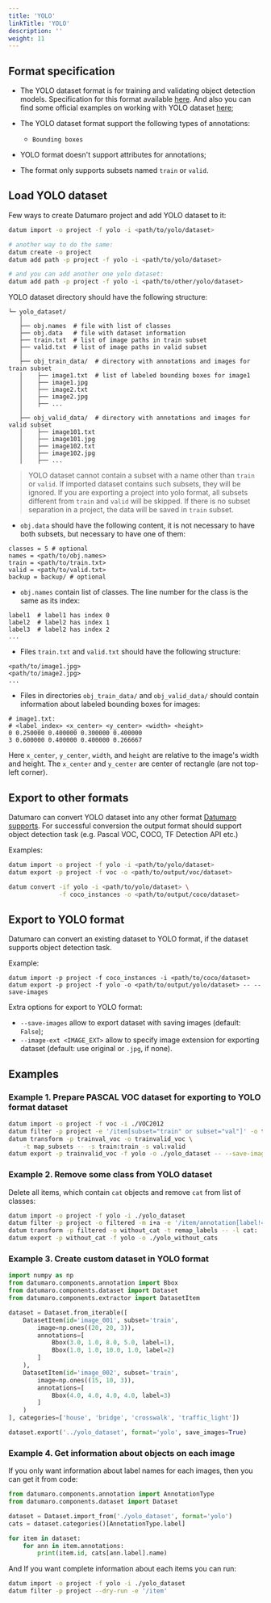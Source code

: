 ```yaml
---
title: 'YOLO'
linkTitle: 'YOLO'
description: ''
weight: 11
---
```


## Format specification

- The YOLO dataset format is for training and validating object detection
  models. Specification for this format available
  [here](https://github.com/AlexeyAB/darknet#how-to-train-to-detect-your-custom-objects).
  And also you can find some official examples on working with YOLO dataset
  [here](https://pjreddie.com/darknet/yolo/);

- The YOLO dataset format support the following types of annotations:
  - `Bounding boxes`

- YOLO format doesn't support attributes for annotations;

- The format only supports subsets named `train` or `valid`.

## Load YOLO dataset

Few ways to create Datumaro project and add YOLO dataset to it:

```bash
datum import -o project -f yolo -i <path/to/yolo/dataset>

# another way to do the same:
datum create -o project
datum add path -p project -f yolo -i <path/to/yolo/dataset>

# and you can add another one yolo dataset:
datum add path -p project -f yolo -i <path/to/other/yolo/dataset>
```

YOLO dataset directory should have the following structure:

<!--lint disable fenced-code-flag-->
```
└─ yolo_dataset/
   │
   ├── obj.names  # file with list of classes
   ├── obj.data   # file with dataset information
   ├── train.txt  # list of image paths in train subset
   ├── valid.txt  # list of image paths in valid subset
   │
   ├── obj_train_data/  # directory with annotations and images for train subset
   │    ├── image1.txt  # list of labeled bounding boxes for image1
   │    ├── image1.jpg
   │    ├── image2.txt
   │    ├── image2.jpg
   │    ├── ...
   │
   ├── obj_valid_data/  # directory with annotations and images for valid subset
   │    ├── image101.txt
   │    ├── image101.jpg
   │    ├── image102.txt
   │    ├── image102.jpg
   │    ├── ...
```
> YOLO dataset cannot contain a subset with a name other than `train` or `valid`.
  If imported dataset contains such subsets, they will be ignored.
  If you are exporting a project into yolo format,
  all subsets different from `train` and `valid` will be skipped.
  If there is no subset separation in a project, the data
  will be saved in `train` subset.

- `obj.data` should have the following content, it is not necessary to have both
  subsets, but necessary to have one of them:
```
classes = 5 # optional
names = <path/to/obj.names>
train = <path/to/train.txt>
valid = <path/to/valid.txt>
backup = backup/ # optional
```
- `obj.names` contain list of classes.
The line number for the class is the same as its index:
```
label1  # label1 has index 0
label2  # label2 has index 1
label3  # label2 has index 2
...
```
- Files `train.txt` and `valid.txt` should have the following structure:
```
<path/to/image1.jpg>
<path/to/image2.jpg>
...
```
- Files in directories `obj_train_data/` and `obj_valid_data/`
should contain information about labeled bounding boxes
for images:
```
# image1.txt:
# <label_index> <x_center> <y_center> <width> <height>
0 0.250000 0.400000 0.300000 0.400000
3 0.600000 0.400000 0.400000 0.266667
```
Here `x_center`, `y_center`, `width`, and `height` are relative to the image's
width and height. The `x_center` and `y_center` are center of rectangle
(are not top-left corner).

## Export to other formats

Datumaro can convert YOLO dataset into any other format
[Datumaro supports](/docs/user-manual/supported-formats/).
For successful conversion the output format should support
object detection task (e.g. Pascal VOC, COCO, TF Detection API etc.)

Examples:
```bash
datum import -o project -f yolo -i <path/to/yolo/dataset>
datum export -p project -f voc -o <path/to/output/voc/dataset>
```

```bash
datum convert -if yolo -i <path/to/yolo/dataset> \
              -f coco_instances -o <path/to/output/coco/dataset>
```

## Export to YOLO format

Datumaro can convert an existing dataset to YOLO format,
if the dataset supports object detection task.

Example:

```
datum import -p project -f coco_instances -i <path/to/coco/dataset>
datum export -p project -f yolo -o <path/to/output/yolo/dataset> -- --save-images
```

Extra options for export to YOLO format:

- `--save-images` allow to export dataset with saving images
(default: `False`);
- `--image-ext <IMAGE_EXT>` allow to specify image extension
for exporting dataset (default: use original or `.jpg`, if none).

## Examples

### Example 1. Prepare PASCAL VOC dataset for exporting to YOLO format dataset

```bash
datum import -o project -f voc -i ./VOC2012
datum filter -p project -e '/item[subset="train" or subset="val"]' -o trainval_voc
datum transform -p trainval_voc -o trainvalid_voc \
    -t map_subsets -- -s train:train -s val:valid
datum export -p trainvalid_voc -f yolo -o ./yolo_dataset -- --save-images
```

### Example 2. Remove some class from YOLO dataset
Delete all items, which contain `cat` objects and remove
`cat` from list of classes:
```bash
datum import -o project -f yolo -i ./yolo_dataset
datum filter -p project -o filtered -m i+a -e '/item/annotation[label!="cat"]'
datum transform -p filtered -o without_cat -t remap_labels -- -l cat:
datum export -p without_cat -f yolo -o ./yolo_without_cats
```

### Example 3. Create custom dataset in YOLO format
```python
import numpy as np
from datumaro.components.annotation import Bbox
from datumaro.components.dataset import Dataset
from datumaro.components.extractor import DatasetItem

dataset = Dataset.from_iterable([
    DatasetItem(id='image_001', subset='train',
        image=np.ones((20, 20, 3)),
        annotations=[
            Bbox(3.0, 1.0, 8.0, 5.0, label=1),
            Bbox(1.0, 1.0, 10.0, 1.0, label=2)
        ]
    ),
    DatasetItem(id='image_002', subset='train',
        image=np.ones((15, 10, 3)),
        annotations=[
            Bbox(4.0, 4.0, 4.0, 4.0, label=3)
        ]
    )
], categories=['house', 'bridge', 'crosswalk', 'traffic_light'])

dataset.export('../yolo_dataset', format='yolo', save_images=True)
```

### Example 4. Get information about objects on each image

If you only want information about label names for each
images, then you can get it from code:
```python
from datumaro.components.annotation import AnnotationType
from datumaro.components.dataset import Dataset

dataset = Dataset.import_from('./yolo_dataset', format='yolo')
cats = dataset.categories()[AnnotationType.label]

for item in dataset:
    for ann in item.annotations:
        print(item.id, cats[ann.label].name)
```

And If you want complete information about each items you can run:
```bash
datum import -o project -f yolo -i ./yolo_dataset
datum filter -p project --dry-run -e '/item'
```
